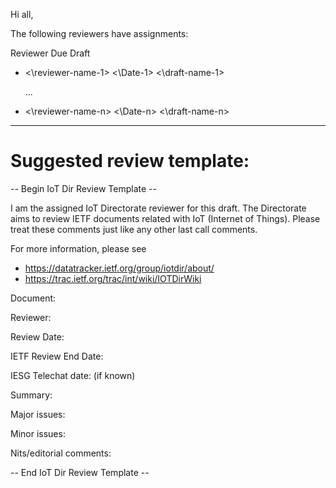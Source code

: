 Hi all,

The following reviewers have assignments:


Reviewer                      Due              Draft

* <\reviewer-name-1\>     <\Date-1\>      <\draft-name-1\>
           
  ...
  
* <\reviewer-name-n\>     <\Date-n\>      <\draft-name-n\> 



-------------------------------------------------------
# Suggested review template:

-- Begin IoT Dir Review Template --

I am the assigned IoT Directorate reviewer for this draft. The Directorate aims to review IETF documents related with IoT (Internet of Things). Please treat these comments just like any other last call comments.

For more information, please see

- https://datatracker.ietf.org/group/iotdir/about/
- https://trac.ietf.org/trac/int/wiki/IOTDirWiki 

Document:

Reviewer:

Review Date:

IETF Review End Date:

IESG Telechat date: (if known)

Summary:

Major issues:

Minor issues:

Nits/editorial comments:

-- End IoT Dir Review Template --
